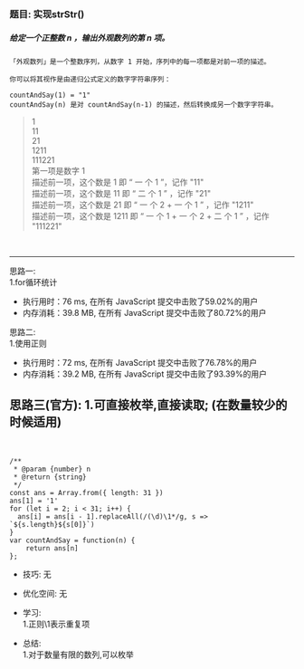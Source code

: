 
### 题目: 实现strStr()
##### 给定一个正整数 n ，输出外观数列的第 n 项。
```
「外观数列」是一个整数序列，从数字 1 开始，序列中的每一项都是对前一项的描述。

你可以将其视作是由递归公式定义的数字字符串序列：

countAndSay(1) = "1"
countAndSay(n) 是对 countAndSay(n-1) 的描述，然后转换成另一个数字字符串。
```

      

> 1  
> 11  
> 21  
> 1211  
> 111221  
> 第一项是数字 1  
> 描述前一项，这个数是 1 即 “ 一 个 1 ”，记作 "11"  
> 描述前一项，这个数是 11 即 “ 二 个 1 ” ，记作 "21"  
> 描述前一项，这个数是 21 即 “ 一 个 2 + 一 个 1 ” ，记作 "1211"  
> 描述前一项，这个数是 1211 即 “ 一 个 1 + 一 个 2 + 二 个 1 ” ，记作 "111221"  
  
&nbsp;

---
思路一:  
1.for循环统计
* 执行用时：76 ms, 在所有 JavaScript 提交中击败了59.02%的用户
* 内存消耗：39.8 MB, 在所有 JavaScript 提交中击败了80.72%的用户

思路二:  
1.使用正则
* 执行用时：72 ms, 在所有 JavaScript 提交中击败了76.78%的用户
* 内存消耗：39.2 MB, 在所有 JavaScript 提交中击败了93.39%的用户

思路三(官方):
1.可直接枚举,直接读取; (在数量较少的时候适用)
---

&nbsp;

```
/**
 * @param {number} n
 * @return {string}
 */
const ans = Array.from({ length: 31 })
ans[1] = '1'
for (let i = 2; i < 31; i++) {
  ans[i] = ans[i - 1].replaceAll(/(\d)\1*/g, s => `${s.length}${s[0]}`)
}
var countAndSay = function(n) {
    return ans[n]
};
```

* 技巧: 无 

* 优化空间: 无

* 学习:  
1.正则\1表示重复项

* 总结:  
1.对于数量有限的数列,可以枚举